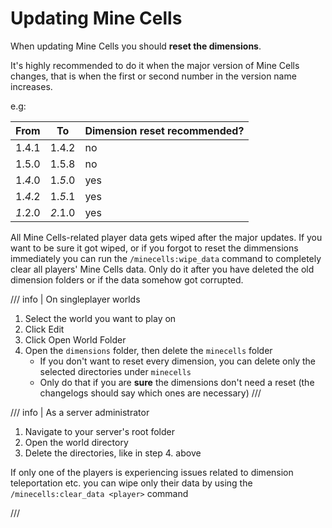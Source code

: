 # Updating Mine Cells

When updating Mine Cells you should **reset the dimensions**.

It's highly recommended to do it when the major version of Mine Cells changes, that is when the first or second number in the version name increases.

e.g:

<div markdown class="highlight-italics">

|From   |To     | Dimension reset recommended? | 
|-------|-------|------------------------------|
|1.4.1  |1.4.2  |no                            |
|1.5.0  |1.5.8  |no                            |
|1.*4*.0|1.*5*.0|yes                           |
|1.*4*.2|1.*5*.1|yes                           |
|*1*.2.0|*2*.1.0|yes                           |

</div>

All Mine Cells-related player data gets wiped after the major updates. If you want to be sure it got wiped,
or if you forgot to reset the dimmensions immediately you can run the `/minecells:wipe_data` command to
completely clear all players' Mine Cells data. Only do it after you have deleted the old dimension folders or
if the data somehow got corrupted.

/// info | On singleplayer worlds

1. Select the world you want to play on
2. Click Edit
3. Click Open World Folder
4. Open the `dimensions` folder, then delete the `minecells` folder  
    - If you don't want to reset every dimension, you can delete only the selected directories under `minecells`
    - Only do that if you are **sure** the dimensions don't need a reset (the changelogs should say which ones are necessary)
///

/// info | As a server administrator

1. Navigate to your server's root folder
2. Open the world directory
3. Delete the directories, like in step 4. above

If only one of the players is experiencing issues related to dimension teleportation etc. you can wipe only their
data by using the `/minecells:clear_data <player>` command

///
